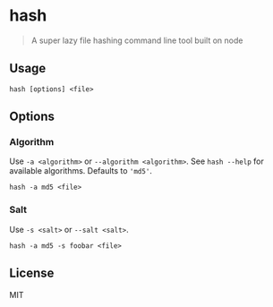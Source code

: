 # hash

> A super lazy file hashing command line tool built on node

## Usage

```
hash [options] <file>
```

## Options

### Algorithm

Use `-a <algorithm>` or `--algorithm <algorithm>`. See `hash --help` for
available algorithms. Defaults to `'md5'`.

```
hash -a md5 <file>
```

### Salt

Use `-s <salt>` or `--salt <salt>`.

```
hash -a md5 -s foobar <file>
```

## License

MIT

